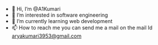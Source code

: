 - 👋 Hi, I’m @A1Kumari
- 👀 I’m interested in software engineering 
- 🌱 I’m currently learning web development
- 📫 How to reach me 
     you can send me a mail on the mail Id aryakumari3953@gmail.com

<!---
A1Kumari/A1Kumari is a ✨ special ✨ repository because its `README.md` (this file) appears on your GitHub profile.
You can click the Preview link to take a look at your changes.
--->
